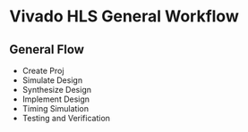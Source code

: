 # Vivado HLS General Workflow

## General Flow

-   Create Proj
-   Simulate Design
-   Synthesize Design
-   Implement Design
-   Timing Simulation
-   Testing and Verification
